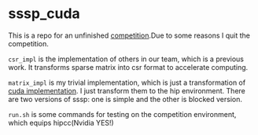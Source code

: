 # sssp_cuda
This is a repo for an unfinished [competition](https://cas-pra.sugon.com/com_q.html).Due to some reasons I quit the competition.

`csr_impl` is the implementation of others in our team, which is a previous work. It transforms sparse matrix into csr format to accelerate computing. 

`matrix_impl` is my trivial implementation, which is just a transformation of [cuda implementation](https://github.com/OlegKonings/CUDA_Floyd_Warshall_.git). I just transform them to the hip environment. There are two versions of sssp: one is simple and the other is blocked version. 

`run.sh` is some commands for testing on the competition environment, which equips hipcc(Nvidia YES!)
